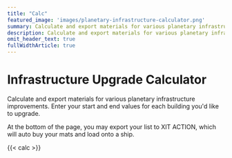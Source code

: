 ```yaml
---
title: "Calc"
featured_image: 'images/planetary-infrastructure-calculator.png'
summary: Calculate and export materials for various planetary infrastructure improvements.
description: Calculate and export materials for various planetary infrastructure improvements.
omit_header_text: true
fullWidthArticle: true
---
```


# Infrastructure Upgrade Calculator

Calculate and export materials for various planetary infrastructure improvements. Enter your start and end values for each building you'd like to upgrade.

At the bottom of the page, you may export your list to XIT ACTION, which will auto buy your mats and load onto a ship.

{{< calc >}}

